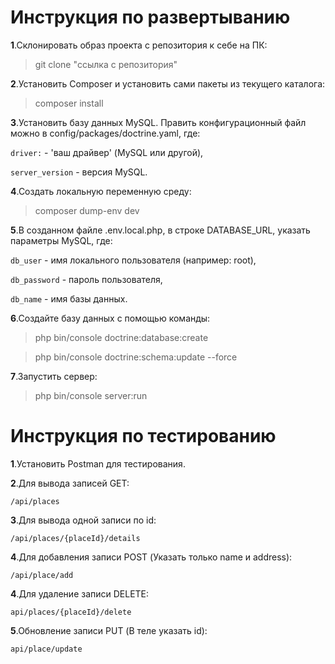
Инструкция по развертыванию
=============================================
**1**.Склонировать образ проекта с репозитория к себе на ПК:
>git clone "ссылка с репозитория"

**2**.Установить Composer и установить сами пакеты из текущего каталога:
>composer install

**3**.Установить базу данных MySQL. Править конфигурационный файл можно в config/packages/doctrine.yaml,
где:

`driver:` - 'ваш драйвер' (MySQL или другой),

`server_version` - версия MySQL.

**4**.Создать локальную переменную среду:
>composer dump-env dev

**5**.В созданном файле .env.local.php, в строке DATABASE_URL, указать параметры MySQL, где:

`db_user` - имя локального пользователя (например: root),

`db_password` - пароль пользователя,

`db_name` - имя базы данных.

**6**.Создайте базу данных с помощью команды:
>php bin/console doctrine:database:create

>php bin/console doctrine:schema:update --force

**7**.Запустить сервер:
>php bin/console server:run

Инструкция по тестированию
=============================================

**1**.Установить Postman для тестирования.

**2**.Для вывода записей GET:

`/api/places`

**3**.Для вывода одной записи по id:

`/api/places/{placeId}/details`

**4**.Для добавления записи POST (Указать только name и address):

`/api/place/add`

**4**.Для удаление записи DELETE:

`api/places/{placeId}/delete`

**5**.Обновление записи PUT (В теле указать id):

`api/place/update`
